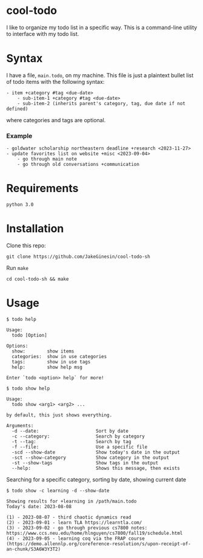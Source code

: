 # cool-todo
I like to organize my todo list in a specific way. This is a command-line utility to interface with my todo list.

# Syntax
I have a file, `main.todo`, on my machine. This file is just a plaintext bullet list of todo items with the following syntax:
```
- item +category #tag <due-date>
    - sub-item-1 +category #tag <due-date>
    - sub-item-2 (inherits parent's category, tag, due date if not defined)
```
where categories and tags are optional.

### Example
```
- goldwater scholarship northeastern deadline +research <2023-11-27>
- update favorites list on website +misc <2023-09-04>
    - go through main note 
    - go through old conversations +communication
```

# Requirements
`python 3.0`

# Installation
Clone this repo:
```
git clone https://github.com/JakeGinesin/cool-todo-sh
```

Run `make`
```
cd cool-todo-sh && make
```

# Usage
```
$ todo help

Usage: 
  todo [Option]

Options: 
  show:        show items
  categories:  show in use categories
  tags:        show in use tags
  help:        show help msg 

Enter `todo <option> help` for more!
```

```
$ todo show help

Usage: 
  todo show <arg1> <arg2> ...

by default, this just shows everything.

Arguments: 
  -d --date:                     Sort by date
  -c --category:                 Search by category
  -t --tag:                      Search by tag
  -f --file:                     Use a specific file
  -scd --show-date               Show today's date in the output
  -sct --show-category           Show category in the output
  -st --show-tags                Show tags in the output
  --help:                        Shows this message, then exists
```

Searching for a specific category, sorting by date, showing current date
```
$ todo show -c learning -d --show-date

Showing results for +learning in /path/main.todo
Today's date: 2023-08-08

(1) - 2023-08-07 - third chaotic dynamics read
(2) - 2023-09-01 - learn TLA https://learntla.com/
(3) - 2023-09-02 - go through previous cs7800 notes: https://www.ccs.neu.edu/home/hlnguyen/cs7800/fall19/schedule.html
(4) - 2023-09-05 - learning coq via the FRAP course (https://demo.allennlp.org/coreference-resolution/s/upon-receipt-of-an-chunk/S3A6W3Y3T2)
```
